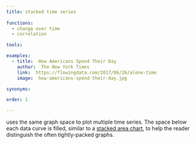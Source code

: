 ```yaml
---
title: stacked time series
  
functions:
  - change over time
  - correlation

tools:

examples:
  - title:  How Americans Spend Their Day
    author:  The New York Times
    link:  https://flowingdata.com/2017/06/26/alone-time
    image:  how-americans-spend-their-day.jpg

synonyms:

order: 1

---
```


uses the same graph space to plot multiple time series. The space below each data curve is filled, similar to a [stacked area chart](/area-chart), to help the reader distinguish the often tightly-packed graphs.

<!--more-->
